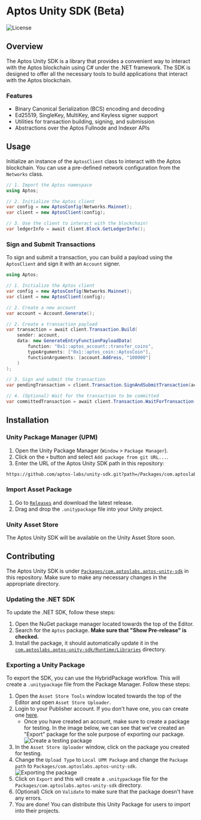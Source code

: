 # Aptos Unity SDK (Beta)

![License][github-license]

## Overview

The Aptos Unity SDK is a library that provides a convenient way to interact with the Aptos blockchain using C# under the .NET framework. The SDK is designed to offer all the necessary tools to build applications that interact with the Aptos blockchain.

### Features

- Binary Canonical Serialization (BCS) encoding and decoding
- Ed25519, SingleKey, MultiKey, and Keyless signer support
- Utilities for transaction building, signing, and submission
- Abstractions over the Aptos Fullnode and Indexer APIs

## Usage

Initialize an instance of the `AptosClient` class to interact with the Aptos blockchain. You can use a pre-defined network configuration from the `Networks` class.

```csharp
// 1. Import the Aptos namespace
using Aptos;

// 2. Initialize the Aptos client
var config = new AptosConfig(Networks.Mainnet);
var client = new AptosClient(config);

// 3. Use the client to interact with the blockchain!
var ledgerInfo = await client.Block.GetLedgerInfo();
```

### Sign and Submit Transactions

To sign and submit a transaction, you can build a payload using the `AptosClient` and sign it with an `Account` signer.

```csharp
using Aptos;

// 1. Initialize the Aptos client
var config = new AptosConfig(Networks.Mainnet);
var client = new AptosClient(config);

// 2. Create a new account
var account = Account.Generate();

// 2. Create a transaction payload
var transaction = await client.Transaction.Build(
    sender: account,
    data: new GenerateEntryFunctionPayloadData(
        function: "0x1::aptos_account::transfer_coins",
        typeArguments: ["0x1::aptos_coin::AptosCoin"],
        functionArguments: [account.Address, "100000"]
    )
);

// 3. Sign and submit the transaction
var pendingTransaction = client.Transaction.SignAndSubmitTransaction(account, transaction);

// 4. (Optional) Wait for the transaction to be committed
var committedTransaction = await client.Transaction.WaitForTransaction(pendingTransaction);
```

## Installation

### Unity Package Manager (UPM)

1. Open the Unity Package Manager (`Window` > `Package Manager`).
2. Click on the `+` button and select `Add package from git URL...`.
3. Enter the URL of the Aptos Unity SDK path in this repository: 
```bash
https://github.com/aptos-labs/unity-sdk.git?path=/Packages/com.aptoslabs.aptos-unity-sdk
```

### Import Asset Package
1. Go to [`Releases`](https://github.com/aptos-labs/unity-sdk/releases) and download the latest release.
2. Drag and drop the `.unitypackage` file into your Unity project.

### Unity Asset Store

The Aptos Unity SDK will be available on the Unity Asset Store soon.

## Contributing

The Aptos Unity SDK is under [`Packages/com.aptoslabs.aptos-unity-sdk`](/Packages/com.aptoslabs.aptos-unity-sdk/) in this repository. Make sure to make any necessary changes in the appropriate directory.

### Updating the .NET SDK

To update the .NET SDK, follow these steps:

1. Open the NuGet package manager located towards the top of the Editor.
2. Search for the `Aptos` package. **Make sure that "Show Pre-release" is checked.**
3. Install the package, it should automatically update it in the [`com.aptoslabs.aptos-unity-sdk/Runtime/Libraries`](/Packages/com.aptoslabs.aptos-unity-sdk/Runtime/Libraries/) directory.

### Exporting a Unity Package

To export the SDK, you can use the HybridPackage workflow. This will create a `.unitypackage` file from the Package Manager. Follow these steps:

1. Open the `Asset Store Tools` window located towards the top of the Editor and open `Asset Store Uploader`.
2. Login to your Publisher account. If you don't have one, you can create one [here](https://publisher.unity.com/).
   * Once you have created an account, make sure to create a package for testing. In the image below, we can see that we've created an "Export" package for the sole purpose of exporting our package.
   ![Create a testing package](https://i.imgur.com/TuYW9tr.png)
3. In the `Asset Store Uploader` window, click on the package you created for testing.
4. Change the `Upload Type` to `Local UPM Package` and change the `Package path`  to `Packages/com.aptoslabs.aptos-unity-sdk`.
![Exporting the package](https://i.imgur.com/0lblj4h.png)
5. Click on `Export` and this will create a `.unitypackage` file for the `Packages/com.aptoslabs.aptos-unity-sdk` directory.
6. (Optional) Click on `Validate` to make sure that the package doesn't have any errors.
7. You are done! You can distribute this Unity Package for users to import into their projects.
   
[github-license]: https://img.shields.io/github/license/aptos-labs/aptos-ts-sdk